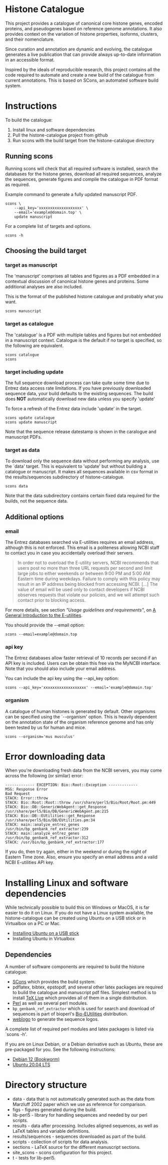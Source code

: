 # Histone Catalogue

This project provides a catalogue of canonical core histone genes,
encoded proteins, and pseudogenes based on reference genome
annotations. It also provides context on the variation of
histone properties, isoforms, clusters, and their nomenclature.

Since curation and annotation are dynamic and evolving, the catalogue
generates a live publication that can provide always up-to-date
information in an accessible format.

Inspired by the ideals of reproducible research,
this project contains all the code required to automate and
create a new build of the catalogue from current annotations.
This is based on SCons, an automated software build system.

# Instructions

To build the catalogue:
1. Install linux and software dependencies
2. Pull the histone-catalogue project from github
3. Run scons with the build target from the histone-catalogue directory

## Running scons

Running scons will check that all required software is installed,
search the databases for the histone genes,
download all required sequences,
analyze the sequences,
generate figures
and compile the catalogue in PDF format as required.

Example command to generate a fully updated manuscript PDF.

    scons \
        --api_key='xxxxxxxxxxxxxxxxxxx' \
        --email='example@domain.top' \
        update manuscript

For a complete list of targets and options.

    scons -h

## Choosing the build target

### target as manuscript

The 'manuscript' comprises all tables and figures as a PDF
embedded in a contextual discussion of canonical histone genes and proteins.
Some additional analyses are also included.

This is the format of the published histone catalogue and probably what you want.

    scons manuscript

### target as catalogue

The 'catalogue' is a PDF with multiple tables and figures but not embedded in a manuscript context.
Catalogue is the default if no target is specified, so the following are equivalent.

    scons catalogue
    scons

### target including update

The full sequence download process can take quite some time due to Entrez data access rate limitations.
If you have previously downloaded sequence data, your build defaults to the existing sequences.
The build does **NOT** automatically download new data unless you specify 'update'

To force a refresh of the Entrez data include 'update' in the target.

    scons update catalogue
    scons update manuscript

Note that the sequence release datestamp is shown in the caralogue and manuscript PDFs.

### target as data

To download only the sequence data without performing any analysis, use the `data' target.
This is equivalent to 'update' but without building a catalogue or manuscript.
It makes all sequences available in csv format in the results/sequences subdirectory of histone-catalogue.

    scons data

Note that the data subdirectory contains certain fixed data required for the builds, not the sequence data.

## Additional options

### email

The Entrez databases searched via E-utilities requires an email address,
although this is not enforced.  This email is a politeness allowing NCBI
staff to contact you in case you accidentally overload their servers.

> In order not to overload the E-utility servers, NCBI recommends that
> users post no more than three URL requests per second and limit
> large jobs to either weekends or between 9:00 PM and 5:00 AM Eastern
> time during weekdays. Failure to comply with this policy may result
> in an IP address being blocked from accessing NCBI.
> [...]
> The value of email will be used only to contact developers if NCBI
> observes requests that violate our policies, and we will attempt
> such contact prior to blocking access.

For more details, see section *"Usage guidelines and requirements"*,
on [A General Introduction to the E-utilities](http://www.ncbi.nlm.nih.gov/books/NBK25497/).

You should provide the --email option:

    scons --email=example@domain.top

### api key

The Entrez databases allow faster retrieval of 10 records per second
if an API key is included.  Users can be obtain this free via the
MyNCBI interface.  Note that you should also include your email
address.

You can include the api key using the --api_key option:

    scons --api_key='xxxxxxxxxxxxxxxxxxx' --email='example@domain.top'

### organism

A catalogue of human histones is generated by default.
Other organisms can be specified using the `--organism' option.
This is heavily dependent on the annotation state of the organism reference
genome and has only been tested by us for human and mice.

    scons --organism='mus musculus'

# Error downloading data

When you're downloading fresh data from the NCBI servers, you may come
across the following (or similar) error:

```
------------- EXCEPTION: Bio::Root::Exception -------------
MSG: Response Error
Bad Request
STACK: Error::throw
STACK: Bio::Root::Root::throw /usr/share/perl5/Bio/Root/Root.pm:449
STACK: Bio::DB::GenericWebAgent::get_Response /usr/share/perl5/Bio/DB/GenericWebAgent.pm:215
STACK: Bio::DB::EUtilities::get_Response /usr/share/perl5/Bio/DB/EUtilities.pm:34
STACK: main::analyze_entrez_genes /usr/bin/bp_genbank_ref_extractor:239
STACK: main::analyze_entrez_genes /usr/bin/bp_genbank_ref_extractor:312
STACK: /usr/bin/bp_genbank_ref_extractor:177
```

If you do, then try again, either in the weekend or during the night
of Eastern Time zone.  Also, ensure you specify an email address and a
valid NCBI E-utilities API key.


# Installing Linux and software dependencies

While technically possible to build this on Windows or MacOS, it is
far easier to do it on Linux.  If you do not have a Linux system
available, the histone-catalogue can be created using Ubuntu on a USB
stick or in Virtualbox on a PC or Mac.

* [Installing Ubuntu on a USB stick](how-to/install-ubuntu-usb-stick.md)
* Installing Ubuntu in Virtualbox

## Dependencies

A number of software components are required to build the histone catalogue:

* [SCons](www.scons.org) which provides the build system.
* pdflatex, bibtex, epstopdf, and several other latex packages are
  required to build the catalogue and manuscript pdf files.  Simplest
  method is to install [TeX Live](http://www.tug.org/tex-live/) which
  provides all of them in a single distribution.
* [Perl](https://www.perl.org/) as well as several perl modules.
* `bp_genbank_ref_extractor` which is used for search and download of
  sequences is part of bioperl's
  [Bio-EUtilities](https://metacpan.org/release/Bio-EUtilities)
  distribution.
* [weblogo](weblogo.threeplusone.com) to generate the sequence logos.

A complete list of required perl modules and latex packages is listed
via `scons -h'.

If you are on Linux Debian, or a Debian derivative such as Ubuntu,
these are pre-packaged for you.  See the following instructions:

* [Debian 12 (Bookworm)](how-to/manuscript-build-debian-12.md)
* [Ubuntu 20.04 LTS](how-to/manuscript-build-ubuntu-2004LTS.md)


# Directory structure

* data - data that is not automatically generated such as the data
  from Marzluff 2002 paper which we use as reference for comparison.
* figs - figures generated during the build.
* lib-perl5 - library for handling sequences and needed by our perl
  scripts.
* results - data after processing.  Includes aligned sequences, as
  well as LaTeX tables and variable definitions.
* results/sequences - sequences downloaded as part of the build.
* scripts - collection of scripts for data analysis.
* sections - LaTeX source for the different manuscript sections.
* site_scons - scons configuration for this project.
* t - tests for lib-perl5.
